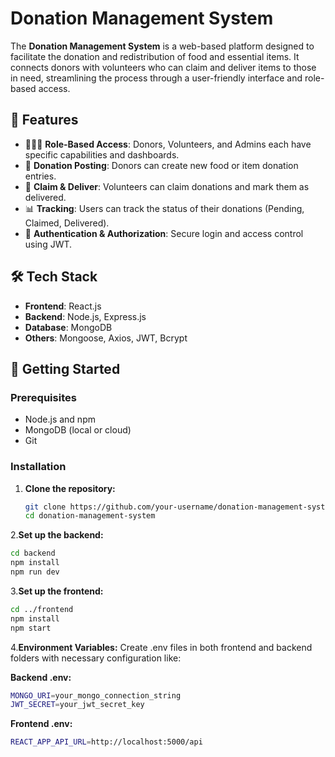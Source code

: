 # Donation Management System

The **Donation Management System** is a web-based platform designed to facilitate the donation and redistribution of food and essential items. It connects donors with volunteers who can claim and deliver items to those in need, streamlining the process through a user-friendly interface and role-based access.

## 🌟 Features

- 🧑‍🤝‍🧑 **Role-Based Access**: Donors, Volunteers, and Admins each have specific capabilities and dashboards.
- 🎁 **Donation Posting**: Donors can create new food or item donation entries.
- 🚚 **Claim & Deliver**: Volunteers can claim donations and mark them as delivered.
- 📊 **Tracking**: Users can track the status of their donations (Pending, Claimed, Delivered).
- 🔐 **Authentication & Authorization**: Secure login and access control using JWT.

## 🛠️ Tech Stack

- **Frontend**: React.js  
- **Backend**: Node.js, Express.js  
- **Database**: MongoDB  
- **Others**: Mongoose, Axios, JWT, Bcrypt

## 🚀 Getting Started

### Prerequisites

- Node.js and npm
- MongoDB (local or cloud)
- Git

### Installation

1. **Clone the repository:**
   ```bash
   git clone https://github.com/your-username/donation-management-system.git
   cd donation-management-system
2.**Set up the backend:**

```bash
cd backend
npm install
npm run dev
```
3.**Set up the frontend:**

```bash
cd ../frontend
npm install
npm start
```
4.**Environment Variables:**
Create .env files in both frontend and backend folders with necessary configuration like:

**Backend .env:**
```bash
MONGO_URI=your_mongo_connection_string
JWT_SECRET=your_jwt_secret_key
```
**Frontend .env:**
```bash
REACT_APP_API_URL=http://localhost:5000/api
```
